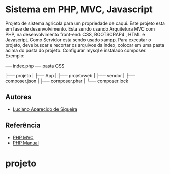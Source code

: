 
# Sistema em PHP, MVC, Javascript

Projeto de sistema agricola para um propriedade de caqui. Este projeto esta em fase de desenvolvimento.
Esta sendo usando Arquitetura MVC com PHP, na desenvolvimento front-end: CSS, BOOTSCRAP4 , HTML e Javascript. Como Servidor esta sendo usado  xampp. Para executar o projeto, deve buscar e  recortar os arquivos da index, colocar em uma pasta acima do pasta do projeto. Configurar mysql e instalado composer.
 Exemplo:

── index.php
── pasta CSS

├── projeto
|  ├── App
|  ├── projetoweb
|  ├── vendor
|  ├── composer.json
|  ├── composer.phar
|  └── composer.lock



 

    


## Autores

- [Luciano Aparecido de Siqueira](https://www.lucianoapsiqueira.com.br)


## Referência

 - [PHP MVC](https://www.devmedia.com.br/conceito-de-mvc-e-sua-funcionalidade-usando-o-php/22324)
 - [PHP Manual](https://www.php.net/)


# projeto
